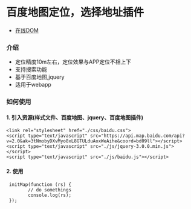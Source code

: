 # 百度地图定位，选择地址插件
* [在线DOM](https://peng1992.github.io/BaiduMap/)

### 介绍
* 定位精度10m左右，定位效果与APP定位不相上下
* 支持搜索功能
* 基于百度地图,jquery
* 适用于webapp

### 如何使用
#### 1. 引入资源(样式文件、百度地图、jquery、百度地图插件)
    <link rel="stylesheet" href="./css/baidu.css">
	<script type="text/javascript" src="https://api.map.baidu.com/api?v=2.0&ak=3tNmobyDXvMyo8xL8GTULduAoxWeAihe&coord=bd09ll"></script>
    <script type="text/javascript" src="./js/jquery-3.0.0.min.js"></script>
    <script type="text/javascript" src="./js/baidu.js"></script>
#### 2. 使用
	 initMap(function (rs) {
	        // do somethings
	        console.log(rs);
     });


